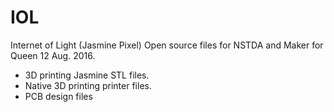 # IOL
Internet of Light (Jasmine Pixel)
Open source files for NSTDA and Maker for Queen 12 Aug. 2016.
- 3D printing Jasmine STL files.
- Native 3D printing printer files.
- PCB design files
